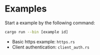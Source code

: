 # Examples

Start a example by the following command:
```bash
cargo run --bin [example id]
```

- Basic https example: `https.rs`
- Client authentication: `client_auth.rs`
